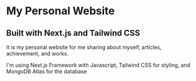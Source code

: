 # My Personal Website

## Built with Next.js and Tailwind CSS

It is my personal website for me sharing about myself, articles, achievement, and works.

I'm using Next.js Framework with Javascript, Tailwind CSS for styling, and MongoDB Atlas for the database
